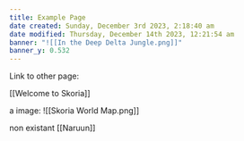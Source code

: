 ```yaml
---
title: Example Page
date created: Sunday, December 3rd 2023, 2:18:40 am
date modified: Thursday, December 14th 2023, 12:21:54 am
banner: "![[In the Deep Delta Jungle.png]]"
banner_y: 0.532
---
```


Link to other page:

[[Welcome to Skoria]]

a image: ![[Skoria World Map.png]]

non existant [[Naruun]]
